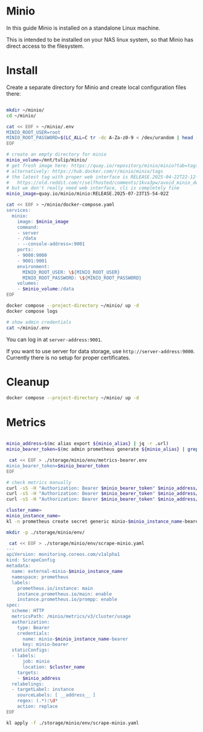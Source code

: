 
# Minio

In this guide Minio is installed on a standalone Linux machine.

This is intended to be installed on your NAS linux system,
so that Minio has direct access to the filesystem.

# Install

Create a separate directory for Minio and create local configuration files there:

```bash

mkdir ~/minio/
cd ~/minio/

cat << EOF > ~/minio/.env
MINIO_ROOT_USER=root
MINIO_ROOT_PASSWORD=$(LC_ALL=C tr -dc A-Za-z0-9 < /dev/urandom | head -c 20)
EOF

# create an empty directory for minio
minio_volume=/mnt/tulip/minio/
# get fresh image here: https://quay.io/repository/minio/minio?tab=tags
# alternatively: https://hub.docker.com/r/minio/minio/tags
# the latest tag with proper web interface is RELEASE.2025-04-22T22-12-26Z
#   https://old.reddit.com/r/selfhosted/comments/1kva3pw/avoid_minio_developers_introduce_trojan_horse/
# but we don't really need web interface, cli is completely fine
minio_image=quay.io/minio/minio:RELEASE.2025-07-23T15-54-02Z

cat << EOF > ~/minio/docker-compose.yaml
services:
  minio:
    image: $minio_image
    command:
    - server
    - /data
    - --console-address=:9001
    ports:
    - 9000:9000
    - 9001:9001
    environment:
      MINIO_ROOT_USER: \${MINIO_ROOT_USER}
      MINIO_ROOT_PASSWORD: \${MINIO_ROOT_PASSWORD}
    volumes:
    - $minio_volume:/data
EOF

docker compose --project-directory ~/minio/ up -d
docker compose logs

# show admin credentials
cat ~/minio/.env

```

You can log in at `server-address:9001`.

If you want to use server for data storage, use `http://server-address:9000`.
Currently there is no setup for proper certificates.

# Cleanup

```bash
docker compose --project-directory ~/minio/ up -d
```

# Metrics

```bash

minio_address=$(mc alias export ${minio_alias} | jq -r .url)
minio_bearer_token=$(mc admin prometheus generate ${minio_alias} | grep bearer_token | sed -E 's/.*bearer_token: (.*)/\1/')

 cat << EOF > ./storage/minio/env/metrics-bearer.env
minio_bearer_token=$minio_bearer_token
EOF

# check metrics manually
curl -sS -H "Authorization: Bearer $minio_bearer_token" $minio_address/minio/metrics/v3 > ./minio-v3.log
curl -sS -H "Authorization: Bearer $minio_bearer_token" $minio_address/minio/metrics/v3/cluster > ./minio-v3-cluster.log
curl -sS -H "Authorization: Bearer $minio_bearer_token" $minio_address/minio/metrics/v3/cluster/usage > ./minio-v3-cluster-usage.log

cluster_name=
minio_instance_name=
kl -n prometheus create secret generic minio-$minio_instance_name-bearer --from-literal minio-bearer=$minio_bearer_token

mkdir -p ./storage/minio/env/

 cat << EOF > ./storage/minio/env/scrape-minio.yaml
---
apiVersion: monitoring.coreos.com/v1alpha1
kind: ScrapeConfig
metadata:
  name: external-minio-$minio_instance_name
  namespace: prometheus
  labels:
    prometheus.io/instance: main
    instance.prometheus.io/main: enable
    instance.prometheus.io/prompp: enable
spec:
  scheme: HTTP
  metricsPath: /minio/metrics/v3/cluster/usage
  authorization:
    type: Bearer
    credentials:
      name: minio-$minio_instance_name-bearer
      key: minio-bearer
  staticConfigs:
  - labels:
      job: minio
      location: $cluster_name
    targets:
    - $minio_address
  relabelings:
  - targetLabel: instance
    sourceLabels: [ __address__ ]
    regex: (.*):\d*
    action: replace
EOF

kl apply -f ./storage/minio/env/scrape-minio.yaml

```
